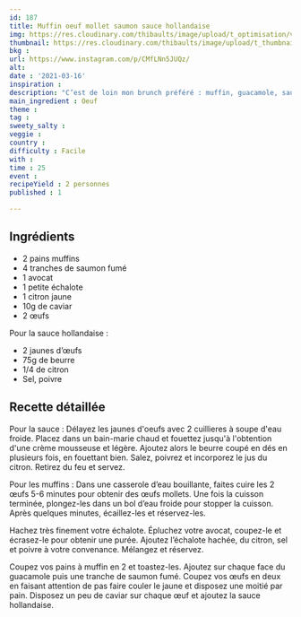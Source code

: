 ```yaml
---
id: 187
title: Muffin oeuf mollet saumon sauce hollandaise
img: https://res.cloudinary.com/thibaults/image/upload/t_optimisation/v1615924525/Recipes/20210316_muffin_oeuf_saumon.jpg
thumbnail: https://res.cloudinary.com/thibaults/image/upload/t_thumbnail_josie/v1615924525/Recipes/20210316_muffin_oeuf_saumon.jpg
bkg : 
url: https://www.instagram.com/p/CMfLNn5JUQz/
alt: 
date : '2021-03-16'
inspiration : 
description: "C’est de loin mon brunch préféré : muffin, guacamole, saumon fumé, œuf mollet, caviar et sauce hollandaise"
main_ingredient : Oeuf
theme : 
tag : 
sweety_salty : 
veggie : 
country : 
difficulty : Facile
with : 
time : 25
event : 
recipeYield : 2 personnes
published : 1

---
```


## Ingrédients
- 2 pains muffins
- 4 tranches de saumon fumé
- 1 avocat
- 1 petite échalote
- 1 citron jaune
- 10g de caviar
- 2 œufs

Pour la sauce hollandaise :
- 2 jaunes d’œufs
- 75g de beurre
- 1/4 de citron
- Sel, poivre

## Recette détaillée
Pour la sauce :
Délayez les jaunes d'oeufs avec 2 cuillieres à soupe d'eau froide. Placez dans un bain-marie chaud et fouettez jusqu'à l'obtention d'une crème mousseuse et légère. Ajoutez alors le beurre coupé en dés en plusieurs fois, en fouettant bien. Salez, poivrez et incorporez le jus du citron. Retirez du feu et servez.

Pour les muffins :
Dans une casserole d’eau bouillante, faites cuire les 2 œufs 5-6 minutes pour obtenir des œufs mollets. Une fois la cuisson terminée, plongez-les dans un bol d’eau froide pour stopper la cuisson. Après quelques minutes, écaillez-les et réservez-les.

Hachez très finement votre échalote. Épluchez votre avocat, coupez-le et écrasez-le pour obtenir une purée. Ajoutez l’échalote hachée, du citron, sel et poivre à votre convenance. Mélangez et réservez.

Coupez vos pains à muffin en 2 et toastez-les. Ajoutez sur chaque face du guacamole puis une tranche de saumon fumé. Coupez vos œufs en deux en faisant attention de pas faire couler le jaune et disposez une moitié par pain. Disposez un peu de caviar sur chaque œuf et ajoutez la sauce hollandaise.